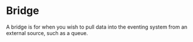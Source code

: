 # Bridge

A bridge is for when you wish to pull data into the eventing system from an external source, such as a queue.
